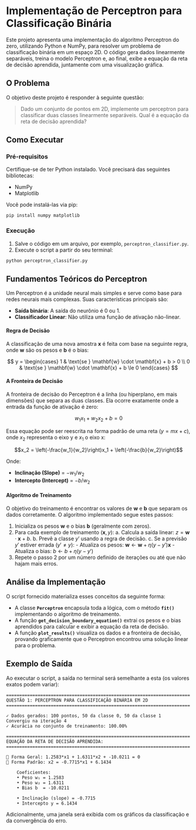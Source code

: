 # Implementação de Perceptron para Classificação Binária

Este projeto apresenta uma implementação do algoritmo Perceptron do zero, utilizando Python e NumPy, para resolver um problema de classificação binária em um espaço 2D. O código gera dados linearmente separáveis, treina o modelo Perceptron e, ao final, exibe a equação da reta de decisão aprendida, juntamente com uma visualização gráfica.

## O Problema

O objetivo deste projeto é responder à seguinte questão:

> Dado um conjunto de pontos em 2D, implemente um perceptron para classificar duas classes linearmente separáveis. Qual é a equação da reta de decisão aprendida?

## Como Executar

### Pré-requisitos

Certifique-se de ter Python instalado. Você precisará das seguintes bibliotecas:

-   NumPy
-   Matplotlib

Você pode instalá-las via pip:

```bash
pip install numpy matplotlib
```

### Execução

1.  Salve o código em um arquivo, por exemplo, `perceptron_classifier.py`.
2.  Execute o script a partir do seu terminal:

```bash
python perceptron_classifier.py
```

## Fundamentos Teóricos do Perceptron

Um Perceptron é a unidade neural mais simples e serve como base para redes neurais mais complexas. Suas características principais são:

-   **Saída binária**: A saída do neurônio é 0 ou 1.
-   **Classificador Linear**: Não utiliza uma função de ativação não-linear.

#### Regra de Decisão

A classificação de uma nova amostra **x** é feita com base na seguinte regra, onde **w** são os pesos e **b** é o bias:

$$
y = \begin{cases} 
1 & \text{se } \mathbf{w} \cdot \mathbf{x} + b > 0 \\
0 & \text{se } \mathbf{w} \cdot \mathbf{x} + b \le 0 
\end{cases}
$$

#### A Fronteira de Decisão

A fronteira de decisão do Perceptron é a linha (ou hiperplano, em mais dimensões) que separa as duas classes. Ela ocorre exatamente onde a entrada da função de ativação é zero:

$$w_1x_1 + w_2x_2 + b = 0$$

Essa equação pode ser reescrita na forma padrão de uma reta ($y = mx + c$), onde $x_2$ representa o eixo y e $x_1$ o eixo x:

$$x_2 = \left(-\frac{w_1}{w_2}\right)x_1 + \left(-\frac{b}{w_2}\right)$$

Onde:
-   **Inclinação (Slope)** = $-w_1/w_2$
-   **Intercepto (Intercept)** = $-b/w_2$

#### Algoritmo de Treinamento

O objetivo do treinamento é encontrar os valores de **w** e **b** que separam os dados corretamente. O algoritmo implementado segue estes passos:
1.  Inicializa os pesos **w** e o bias **b** (geralmente com zeros).
2.  Para cada exemplo de treinamento $(\mathbf{x}, y)$:
    a. Calcula a saída linear: $z = \mathbf{w} \cdot \mathbf{x} + b$.
    b. Prevê a classe $y'$ usando a regra de decisão.
    c. Se a previsão $y'$ estiver errada ($y' \neq y$):
        - Atualiza os pesos: $\mathbf{w} \leftarrow \mathbf{w} + \eta(y - y')\mathbf{x}$
        - Atualiza o bias: $b \leftarrow b + \eta(y - y')$
3.  Repete o passo 2 por um número definido de iterações ou até que não hajam mais erros.

## Análise da Implementação

O script fornecido materializa esses conceitos da seguinte forma:
-   A classe **`Perceptron`** encapsula toda a lógica, com o método **`fit()`** implementando o algoritmo de treinamento.
-   A função **`get_decision_boundary_equation()`** extrai os pesos e o bias aprendidos para calcular e exibir a equação da reta de decisão.
-   A função **`plot_results()`** visualiza os dados e a fronteira de decisão, provando graficamente que o Perceptron encontrou uma solução linear para o problema.

## Exemplo de Saída

Ao executar o script, a saída no terminal será semelhante a esta (os valores exatos podem variar):

```
======================================================================
QUESTÃO 1: PERCEPTRON PARA CLASSIFICAÇÃO BINÁRIA EM 2D
======================================================================

✓ Dados gerados: 100 pontos, 50 da classe 0, 50 da classe 1
Convergiu na iteração 4
✓ Acurácia no conjunto de treinamento: 100.00%

======================================================================
EQUAÇÃO DA RETA DE DECISÃO APRENDIDA:
======================================================================

📐 Forma Geral: 1.2583*x1 + 1.6311*x2 + -10.0211 = 0
📐 Forma Padrão: x2 = -0.7715*x1 + 6.1434

    Coeficientes:
    • Peso w₁ = 1.2583
    • Peso w₂ = 1.6311
    • Bias b  = -10.0211

    • Inclinação (slope) = -0.7715
    • Intercepto y = 6.1434
```
Adicionalmente, uma janela será exibida com os gráficos da classificação e da convergência do erro.